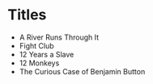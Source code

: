 # Titles

- A River Runs Through It
- Fight Club
- 12 Years a Slave
- 12 Monkeys
- The Curious Case of Benjamin Button
